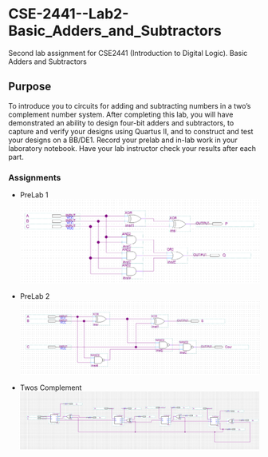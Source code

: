 # CSE-2441--Lab2-Basic_Adders_and_Subtractors
Second lab assignment for CSE2441 (Introduction to Digital Logic). Basic Adders and Subtractors

## Purpose
To introduce you to circuits for adding and subtracting numbers in a two’s complement number
system. After completing this lab, you will have demonstrated an ability to design four-bit adders
and subtractors, to capture and verify your designs using Quartus II, and to construct and test your
designs on a BB/DE1. Record your prelab and in-lab work in your laboratory notebook. Have your
lab instructor check your results after each part.

### Assignments
* PreLab 1  
![](https://github.com/ShameenShetty/CSE-2441--Lab2-Basic_Adders_and_Subtractors/blob/master/PreLab1/PreLab1.png)



* PreLab 2  
![](https://github.com/ShameenShetty/CSE-2441--Lab2-Basic_Adders_and_Subtractors/blob/master/PreLab2/PreLab2.png)



* Twos Complement  
![](https://github.com/ShameenShetty/CSE-2441--Lab2-Basic_Adders_and_Subtractors/blob/master/Twos%20Complement/Twos%20Complement%20Circuit.png)


